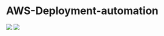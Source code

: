 # AWS-Deployment-automation
![](https://img.shields.io/static/v1?label=redux&message=redux&color=red)
![](https://img.shields.io/badge/html-E34F26?style=for-the-badge&logo=html5&logoColor=white)
